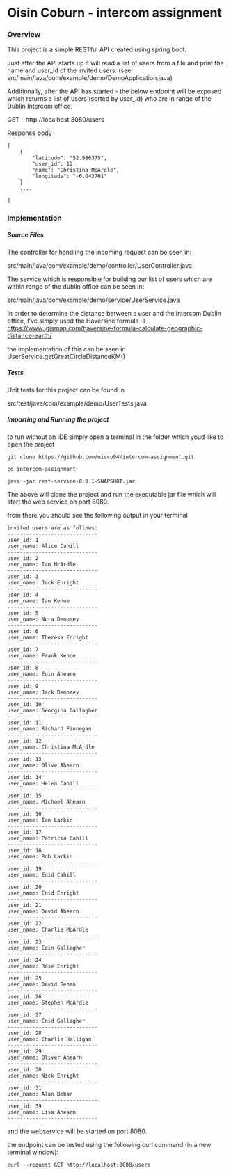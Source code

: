 # Oisin Coburn - intercom assignment

### Overview
This project is a simple RESTful API created using spring boot. 

Just after the API starts up it will read a list of users from a file and print the name and user_id of the invited users.
(see src/main/java/com/example/demo/DemoApplication.java)


Additionally, after the API has started - the below endpoint will be exposed which returns a list of users (sorted by user_id) who are in range of the Dublin Intercom office:

GET - http://localhost:8080/users

Response body

```
[
    {
        "latitude": "52.986375",
        "user_id": 12,
        "name": "Christina McArdle",
        "longitude": "-6.043701"
    }
    ....
    
]
```

### Implementation

##### Source Files

The controller for handling the incoming request can be seen in:

src/main/java/com/example/demo/controller/UserController.java

The service which is responsible for building our list of users which are within range of the dublin office can be seen in:

src/main/java/com/example/demo/service/UserService.java


In order to determine the distance between a user and the intercom Dublin office, I've simply used the Haversine formula -> https://www.igismap.com/haversine-formula-calculate-geographic-distance-earth/

the implementation of this can be seen in UserService.getGreatCircleDistanceKM()

##### Tests

Unit tests for this project can be found in

src/test/java/com/example/demo/UserTests.java


##### Importing and Running the project


to run without an IDE simply open a terminal in the folder which youd like to open the project

```git clone https://github.com/oisco94/intercom-assignment.git```

```cd intercom-assignment```

```java -jar rest-service-0.0.1-SNAPSHOT.jar```


The above will clone the project and run the executable jar file which will 
start the web service on port 8080.

from there you should see the following output in your terminal 

```
invited users are as follows:
-----------------------------
user_id: 1
user_name: Alice Cahill
-----------------------------
user_id: 2
user_name: Ian McArdle
-----------------------------
user_id: 3
user_name: Jack Enright
-----------------------------
user_id: 4
user_name: Ian Kehoe
-----------------------------
user_id: 5
user_name: Nora Dempsey
-----------------------------
user_id: 6
user_name: Theresa Enright
-----------------------------
user_id: 7
user_name: Frank Kehoe
-----------------------------
user_id: 8
user_name: Eoin Ahearn
-----------------------------
user_id: 9
user_name: Jack Dempsey
-----------------------------
user_id: 10
user_name: Georgina Gallagher
-----------------------------
user_id: 11
user_name: Richard Finnegan
-----------------------------
user_id: 12
user_name: Christina McArdle
-----------------------------
user_id: 13
user_name: Olive Ahearn
-----------------------------
user_id: 14
user_name: Helen Cahill
-----------------------------
user_id: 15
user_name: Michael Ahearn
-----------------------------
user_id: 16
user_name: Ian Larkin
-----------------------------
user_id: 17
user_name: Patricia Cahill
-----------------------------
user_id: 18
user_name: Bob Larkin
-----------------------------
user_id: 19
user_name: Enid Cahill
-----------------------------
user_id: 20
user_name: Enid Enright
-----------------------------
user_id: 21
user_name: David Ahearn
-----------------------------
user_id: 22
user_name: Charlie McArdle
-----------------------------
user_id: 23
user_name: Eoin Gallagher
-----------------------------
user_id: 24
user_name: Rose Enright
-----------------------------
user_id: 25
user_name: David Behan
-----------------------------
user_id: 26
user_name: Stephen McArdle
-----------------------------
user_id: 27
user_name: Enid Gallagher
-----------------------------
user_id: 28
user_name: Charlie Halligan
-----------------------------
user_id: 29
user_name: Oliver Ahearn
-----------------------------
user_id: 30
user_name: Nick Enright
-----------------------------
user_id: 31
user_name: Alan Behan
-----------------------------
user_id: 39
user_name: Lisa Ahearn
-----------------------------
```

and the webservice will be started on port 8080.

the endpoint can be tested using the following curl command (in a new terminal window):

```
curl --request GET http://localhost:8080/users
```
